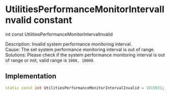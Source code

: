 


# UtilitiesPerformanceMonitorIntervalInvalid constant







int const UtilitiesPerformanceMonitorIntervalInvalid
  




<p>Description: Invalid system performance monitoring interval. <br>Cause: The set system performance monitoring interval is out of range. <br> Solutions: Please check if the system performance monitoring interval is out of range or not, valid range is <code>1000, 10000</code>.</p>



## Implementation

```dart
static const int UtilitiesPerformanceMonitorIntervalInvalid = 1015031;
```







